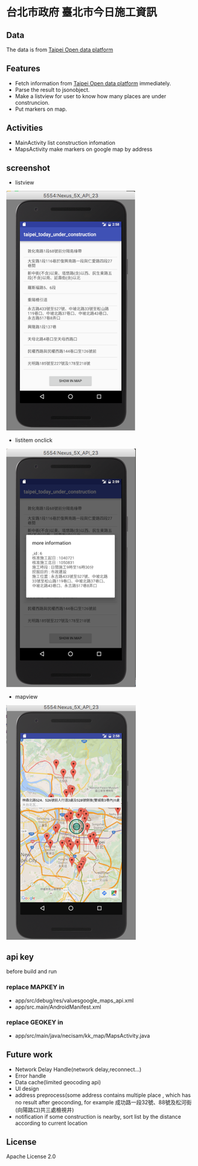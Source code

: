 # 台北市政府 臺北市今日施工資訊


## Data
The data is from [Taipei Open data platform](http://data.taipei)

## Features
- Fetch information from [Taipei Open data platform](http://data.taipei) immediately.
- Parse the result to jsonobject.
- Make a listview for user to know how many places are under construncion.
- Put markers on map.

## Activities
- MainActivity
	list construction infomation
- MapsActivity
	make markers on google map by address

## screenshot
- listview

![listview](img/list.png)
- listitem onclick

![moreinfo](img/moreinfo.png)
- mapview

![mapview](img/map.png)

## api key
before build and run 
### replace MAPKEY in
- app/src/debug/res/valuesgoogle_maps_api.xml
- app/src.main/AndroidManifest.xml
### replace GEOKEY in 
- app/src/main/java/necisam/kk_map/MapsActivity.java

## Future work
- Network Delay Handle(network delay,reconnect...)
- Error handle
- Data cache(limited geocoding api)
- UI design
- address preprocess(some address contains multiple place , which has no result after geoconding, for example 成功路一段32號、88號及松河街(向陽路口)共三處檢視井)
- notification if some construction is nearby, sort list by the distance according to current location

## License
Apache License 2.0
